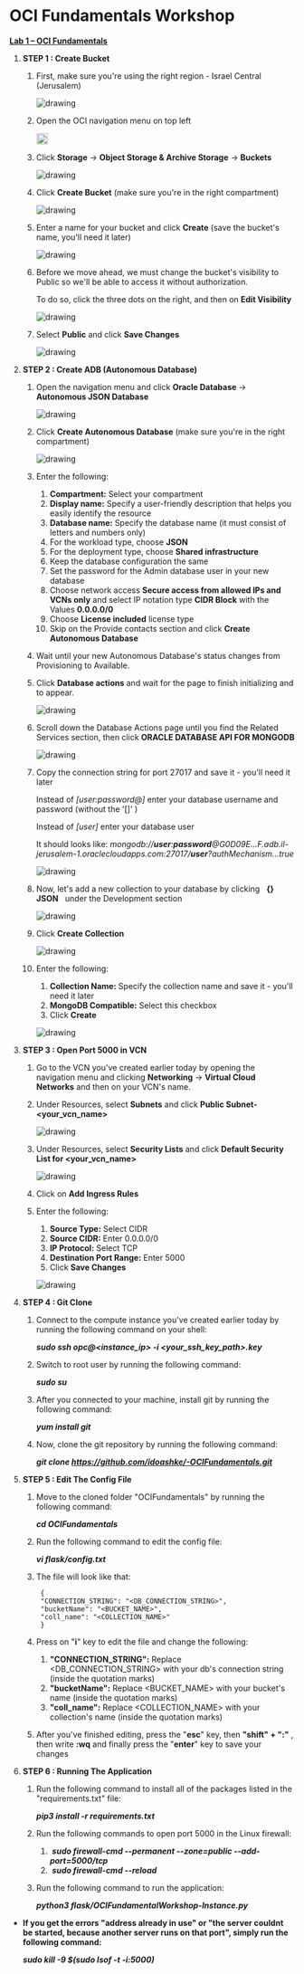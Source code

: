 # OCI Fundamentals Workshop


<ins>**Lab 1 – OCI Fundamentals** </ins>

1. **STEP 1 : Create Bucket**

   1. First, make sure you're using the right region - Israel Central (Jerusalem)

      ![drawing](./SS/step1/region.png)
      <!-- <img src="./SS/region.png" alt="drawing" width="2000" height="20"/> -->
   2. Open the OCI navigation menu on top left &nbsp; 

        <img src="./SS/step1/nav_bar_logo.png" alt="drawing" width="20"  display="inline-block" />

   3. Click **Storage** &rarr; **Object Storage & Archive Storage** &rarr; **Buckets**

        ![drawing](./SS/step1/nav_bar_buckets.png)

   4. Click **Create Bucket** (make sure you're in the right compartment)

        ![drawing](./SS/step1/create_bucket_button.png)

   5. Enter a name for your bucket and click **Create**
   (save the bucket's name, you'll need it later)

        ![drawing](./SS/step1/create_new_bucket.png)

   6. Before we move ahead, we must change the bucket's visibility to Public so we'll be able to access it without authorization.

        To do so, click the three dots on the right, and then on **Edit Visibility**

        ![drawing](./SS/step1/edit_bucket_visibility_button.png)

   7. Select **Public** and click **Save Changes**

        ![drawing](./SS/step1/change_bucket_visibility.png)

   
2. **STEP 2 : Create ADB (Autonomous Database)**

   1. Open the navigation menu and click **Oracle Database** &rarr; **Autonomous JSON Database** 

        ![drawing](./SS/step2/nav_bar_adb.png)

   2. Click **Create Autonomous Database** (make sure you're in the right compartment)

        ![drawing](./SS/step2/create_adb_button.png)

   3. Enter the following:
        
        1. **Compartment:** Select your compartment
        2. **Display name:** Specify a user-friendly description that helps you easily identify the resource
        3. **Database name:** Specify the database name (it must consist of letters and numbers only)
        4. For the workload type, choose **JSON**
        5. For the deployment type, choose **Shared infrastructure**
        6. Keep the database configuration the same
        7. Set the password for the Admin database user in your new database
        8. Choose network access **Secure access from allowed IPs and VCNs only** and select IP notation type **CIDR Block** with the Values **0.0.0.0/0**
        9. Choose **License included** license type
        10. Skip on the Provide contacts section and click **Create Autonomous Database**

    4. Wait until your new Autonomous Database's status changes from Provisioning to Available.

    5. Click **Database actions** and wait for the page to finish initializing and to appear.

        ![drawing](./SS/step2/db_actions_button.png)

    6. Scroll down the Database Actions page until you find the Related Services section, then click **ORACLE DATABASE API FOR MONGODB**

        ![drawing](./SS/step2/mongodb_api_button.png)

    7. Copy the connection string for port 27017 and save it - you'll need it later

       Instead of *[user:password@]* enter your database username and password (without the '[]' ) 

       Instead of *[user]* enter your database user

       It should looks like: *mongodb://**user**:**password**@G0D09E...F.adb.il-jerusalem-1.oraclecloudapps.com:27017/**user**?authMechanism...true*

        ![drawing](./SS/step2/connection_string.png)

    8. Now, let's add a new collection to your database by clicking &nbsp; **{} JSON** &nbsp; under the Development section

        ![drawing](./SS/step2/open_json_db.png)

    8. Click **Create Collection**

        ![drawing](./SS/step2/create_new_collection.png)

    8. Enter the following:
        
        1. **Collection Name:** Specify the collection name and save it - you'll need it later
        2. **MongoDB Compatible:** Select this checkbox
        3. Click **Create**

        ![drawing](./SS/step2/new_collection_window.png)


3. **STEP 3 : Open Port 5000 in VCN**

   1. Go to the VCN you've created earlier today by opening the navigation menu and clicking **Networking** &rarr; **Virtual Cloud Networks** and then on your VCN's name.

   2. Under Resources, select **Subnets** and click **Public Subnet-<your_vcn_name>**

        ![drawing](./SS/step3/vcn_public_subnet.png)
    
   3. Under Resources, select **Security Lists** and click **Default Security List for <your_vcn_name>**

        ![drawing](./SS/step3/public_security_list.png)

    4. Click on **Add Ingress Rules**

    5. Enter the following:
        
        1. **Source Type:** Select CIDR
        2. **Source CIDR:** Enter 0.0.0.0/0
        3. **IP Protocol:** Select TCP
        4. **Destination Port Range:** Enter 5000
        5. Click **Save Changes**

        ![drawing](./SS/step3/open_port_5000.png)


4. **STEP 4 : Git Clone**
   1. Connect to the compute instance you've created earlier today by running the following command on your shell:
    
        ***sudo ssh opc@<instance_ip> -i <your_ssh_key_path>.key***
    
   2. Switch to root user by running the following command:    

        ***sudo su***

   3. After you connected to your machine, install git by running the following command:    

        ***yum install git***

   4. Now, clone the git repository by running the following command:    

        ***git clone https://github.com/idoashke/-OCIFundamentals.git***


5. **STEP 5 : Edit The Config File**

    1. Move to the cloned folder "OCIFundamentals" by running the following command:    

        ***cd OCIFundamentals***

    2. Run the following command to edit the config file:

        ***vi flask/config.txt***

    3. The file will look like that:

            {
            "CONNECTION_STRING": "<DB_CONNECTION_STRING>",
            "bucketName": "<BUCKET_NAME>",
            "coll_name": "<COLLECTION_NAME>"
            }

    4. Press on "**i**" key to edit the file and change the following:
        
        1. **"CONNECTION_STRING":** Replace <DB_CONNECTION_STRING> with your db's connection string (inside the quotation marks)
        2. **"bucketName":** Replace <BUCKET_NAME> with your bucket's name (inside the quotation marks)
        3. **"coll_name":** Replace <COLLECTION_NAME> with your collection's name (inside the quotation marks)

    5. After you've finished editing, press the "**esc**" key, then **"shift" + ":"** , then write **:wq** and finally press the "**enter**" key to save your changes


6. **STEP 6 : Running The Application**

    1. Run the following command to install all of the packages listed in the "requirements.txt" file:

        ***pip3 install -r requirements.txt***

    2. Run the following commands to open port 5000 in the Linux firewall:

        1. &nbsp;***sudo firewall-cmd --permanent --zone=public --add-port=5000/tcp***
        2. &nbsp;***sudo firewall-cmd --reload***

    3. Run the following command to run the application:

        ***python3 flask/OCIFundamentalWorkshop-Instance.py***


* **If you get the errors "address already in use" or "the server couldnt be started, because another server runs on that port", simply run the following command:**

    ***sudo kill -9 $(sudo lsof -t -i:5000)***



